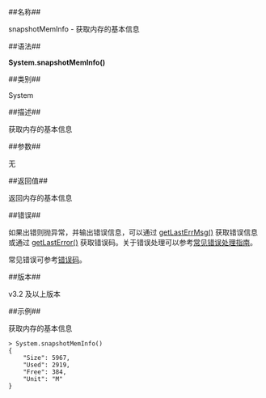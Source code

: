 ##名称##

snapshotMemInfo - 获取内存的基本信息

##语法##

**System.snapshotMemInfo()**

##类别##

System

##描述##

获取内存的基本信息

##参数##

无

##返回值##

返回内存的基本信息

##错误##

如果出错则抛异常，并输出错误信息，可以通过 [getLastErrMsg()](manual/Manual/Sequoiadb_Command/Global/getLastErrMsg.md) 获取错误信息或通过 [getLastError()](manual/Manual/Sequoiadb_Command/Global/getLastError.md) 获取错误码。关于错误处理可以参考[常见错误处理指南](manual/FAQ/faq_sdb.md)。

常见错误可参考[错误码](manual/Manual/Sequoiadb_error_code.md)。

##版本##

v3.2 及以上版本

##示例##

获取内存的基本信息

```lang-javascript
> System.snapshotMemInfo()
{
    "Size": 5967,
    "Used": 2919,
    "Free": 384,
    "Unit": "M"
}
```